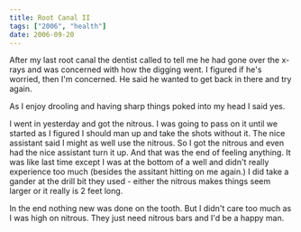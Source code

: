 ```yaml
---
title: Root Canal II
tags: ["2006", "health"]
date: 2006-09-20
---
```

After my last root canal the dentist called to tell me he had gone over the x-rays and was concerned with how the digging went.  I figured if he's worried, then I'm concerned.  He said he wanted to get back in there and try again.

As I enjoy drooling and having sharp things poked into my head I said yes.

I went in yesterday and got the nitrous.  I was going to pass on it until we started as I figured I should man up and take the shots without it.  The nice assistant said I might as well use the nitrous.
So I got the nitrous and even had the nice assistant turn it up.  And that was the end of feeling anything.  It was like last time except I was at the bottom of a well and didn't really experience too much (besides the assitant hitting on me again.)  I did take a gander at the drill bit they used - either the nitrous makes things seem larger or it really is 2 feet long.

In the end nothing new was done on the tooth.  But I didn't care too much as I was high on nitrous. They just need nitrous bars and I'd be a happy man.

